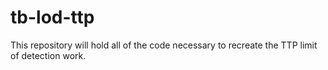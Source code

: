 # tb-lod-ttp
This repository will hold all of the code necessary to recreate the TTP limit of detection work. 
